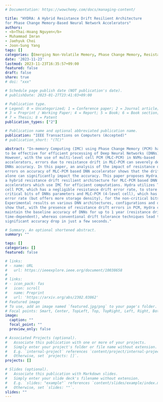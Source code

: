 ```yaml
---
# Documentation: https://wowchemy.com/docs/managing-content/

title: "HYDRA: A Hybrid Resistance Drift Resilient Architecture
for Phase Change Memory-Based Neural Network Accelerators"
authors:
- <b>Thai-Hoang Nguyen</b>
- Muhammad Imran
- Jaehyuk Choi
- Joon-Sung Yang
tags: []
categories: [Emerging Non-Volatile Memory, Phase Change Memory, Resistance drift, Deep Neural Network]
date: '2023-11-23'
lastmod: 2023-11-23T16:35:57+09:00
featured: false
draft: false
share: true
# doi: "xxx"

# Schedule page publish date (NOT publication's date).
# publishDate: 2023-01-27T23:41:03+09:00

# Publication type.
# Legend: 0 = Uncategorized; 1 = Conference paper; 2 = Journal article;
# 3 = Preprint / Working Paper; 4 = Report; 5 = Book; 6 = Book section;
# 7 = Thesis; 8 = Patent
publication_types: ["2"]

# Publication name and optional abbreviated publication name.
publication: "IEEE Transactions on Computers (Accepted)"
# publication_short: "(TC)"

abstract: "In-memory Computing (IMC) using Phase Change Memory (PCM) has proven
to be effective for efficient processing of Deep Neural Networks (DNNs).
However, with the use of multi-level cell PCM (MLC-PCM) in NVMs-based
accelerators, errors due to resistance drift in MLC-PCM can severely degrade the
DNNs accuracy. In this paper, an analysis of the impact of resistance drift
errors on accuracy of MLC-PCM based DNN accelerator shows that the drift errors
alone can significantly impact the accuracy. This paper proposes Hydra, which is
a hybrid resistance drift resilient architecture for MLC-PCM based DNN
accelerators which use IMC for efficient computations. Hydra utilizes Tri-level
cell PCM, which has a negligible resistance drift error rate, to store the
critical bits of DNNs parameters and MLC-PCM (4-level cell), which has a higher
error rate (but offers more storage density), for the non-critical bits.
Experimental results on various DNN architectures, configurations and datasets
show that, with the presence of resistance drift errors in PCM, Hydra can
maintain the baseline accuracy of DNNs for up to 1 year (resistance drift is
time-dependent), whereas conventional drift tolerance techniques lead to a
significant accuracy drop in just a few seconds."

# Summary. An optional shortened abstract.
summary: ""

tags: []
categories: []
featured: false

# links:
# - name: URL
#   url: https://ieeexplore.ieee.org/document/10038658
# 
# links:
# - icon_pack: fas
#   icon: scroll
#   name: Preprint
#   url: 'https://arxiv.org/abs/2302.03862'
# Featured image
# To use, add an image named `featured.jpg/png` to your page's folder. 
# Focal points: Smart, Center, TopLeft, Top, TopRight, Left, Right, BottomLeft, Bottom, BottomRight.
image:
  caption: ""
  focal_point: ""
  preview_only: false

# Associated Projects (optional).
#   Associate this publication with one or more of your projects.
#   Simply enter your project's folder or file name without extension.
#   E.g. `internal-project` references `content/project/internal-project/index.md`.
#   Otherwise, set `projects: []`.
projects: []

# Slides (optional).
#   Associate this publication with Markdown slides.
#   Simply enter your slide deck's filename without extension.
#   E.g. `slides: "example"` references `content/slides/example/index.md`.
#   Otherwise, set `slides: ""`.
slides: ""
---
```

